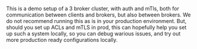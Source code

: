This is a demo setup of a 3 broker cluster, with auth and mTls, both for communication between clients and brokers, but also between brokers.
We do not recommend running this as is in your production environment.
But, should you set up ACLs and mTLS in prod, this can hopefully help you set up such a system locally, so you can debug warious issues, and try out more production ready configurations locally.
